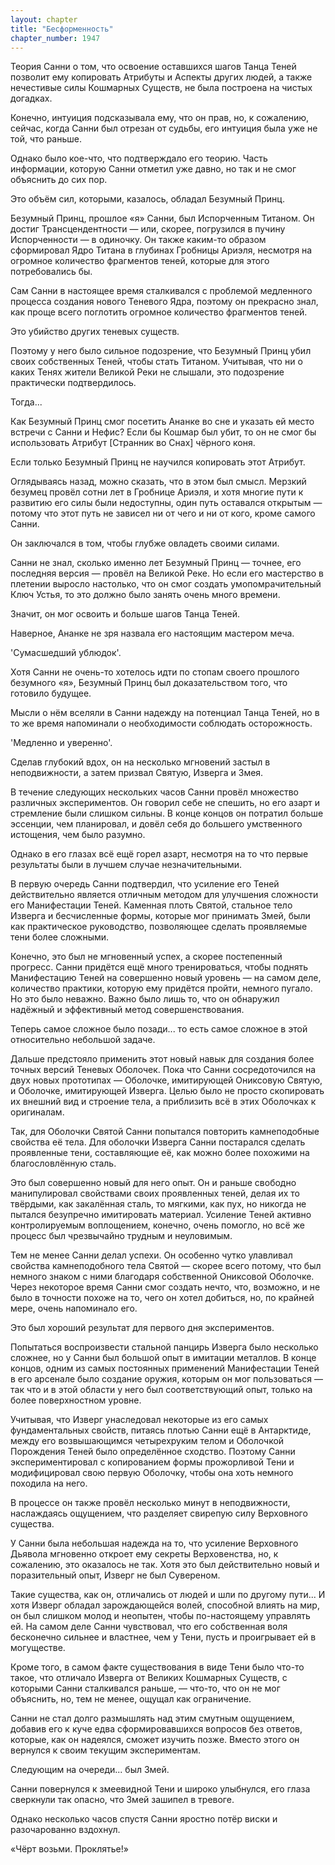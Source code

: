 ```yaml
---
layout: chapter
title: "Бесформенность"
chapter_number: 1947
---
```




Теория Санни о том, что освоение оставшихся шагов Танца Теней позволит ему копировать Атрибуты и Аспекты других людей, а также нечестивые силы Кошмарных Существ, не была построена на чистых догадках.

Конечно, интуиция подсказывала ему, что он прав, но, к сожалению, сейчас, когда Санни был отрезан от судьбы, его интуиция была уже не той, что раньше.

Однако было кое-что, что подтверждало его теорию. Часть информации, которую Санни отметил уже давно, но так и не смог объяснить до сих пор.

Это объём сил, которыми, казалось, обладал Безумный Принц.

Безумный Принц, прошлое «я» Санни, был Испорченным Титаном. Он достиг Трансцендентности — или, скорее, погрузился в пучину Испорченности — в одиночку. Он также каким-то образом сформировал Ядро Титана в глубинах Гробницы Ариэля, несмотря на огромное количество фрагментов теней, которые для этого потребовались бы.

Сам Санни в настоящее время сталкивался с проблемой медленного процесса создания нового Теневого Ядра, поэтому он прекрасно знал, как проще всего поглотить огромное количество фрагментов теней.

Это убийство других теневых существ.

Поэтому у него было сильное подозрение, что Безумный Принц убил своих собственных Теней, чтобы стать Титаном. Учитывая, что ни о каких Тенях жители Великой Реки не слышали, это подозрение практически подтвердилось.

Тогда...

Как Безумный Принц смог посетить Ананке во сне и указать ей место встречи с Санни и Нефис? Если бы Кошмар был убит, то он не смог бы использовать Атрибут [Странник во Снах] чёрного коня.

Если только Безумный Принц не научился копировать этот Атрибут.

Оглядываясь назад, можно сказать, что в этом был смысл. Мерзкий безумец провёл сотни лет в Гробнице Ариэля, и хотя многие пути к развитию его силы были недоступны, один путь оставался открытым — потому что этот путь не зависел ни от чего и ни от кого, кроме самого Санни.

Он заключался в том, чтобы глубже овладеть своими силами.

Санни не знал, сколько именно лет Безумный Принц — точнее, его последняя версия — провёл на Великой Реке. Но если его мастерство в плетении выросло настолько, что он смог создать умопомрачительный Ключ Устья, то это должно было занять очень много времени.

Значит, он мог освоить и больше шагов Танца Теней.

Наверное, Ананке не зря назвала его настоящим мастером меча.

'Сумасшедший ублюдок'.

Хотя Санни не очень-то хотелось идти по стопам своего прошлого безумного «я», Безумный Принц был доказательством того, что готовило будущее.

Мысли о нём вселяли в Санни надежду на потенциал Танца Теней, но в то же время напоминали о необходимости соблюдать осторожность.

'Медленно и уверенно'.

Сделав глубокий вдох, он на несколько мгновений застыл в неподвижности, а затем призвал Святую, Изверга и Змея.

В течение следующих нескольких часов Санни провёл множество различных экспериментов. Он говорил себе не спешить, но его азарт и стремление были слишком сильны. В конце концов он потратил больше эссенции, чем планировал, и довёл себя до большего умственного истощения, чем было разумно.

Однако в его глазах всё ещё горел азарт, несмотря на то что первые результаты были в лучшем случае незначительными.

В первую очередь Санни подтвердил, что усиление его Теней действительно является отличным методом для улучшения сложности его Манифестации Теней. Каменная плоть Святой, стальное тело Изверга и бесчисленные формы, которые мог принимать Змей, были как практическое руководство, позволяющее сделать проявляемые тени более сложными.

Конечно, это был не мгновенный успех, а скорее постепенный прогресс. Санни придётся ещё много тренироваться, чтобы поднять Манифестацию Теней на совершенно новый уровень — на самом деле, количество практики, которую ему придётся пройти, немного пугало. Но это было неважно. Важно было лишь то, что он обнаружил надёжный и эффективный метод совершенствования.

Теперь самое сложное было позади... то есть самое сложное в этой относительно небольшой задаче.

Дальше предстояло применить этот новый навык для создания более точных версий Теневых Оболочек. Пока что Санни сосредоточился на двух новых прототипах — Оболочке, имитирующей Ониксовую Святую, и Оболочке, имитирующей Изверга. Целью было не просто скопировать их внешний вид и строение тела, а приблизить всё в этих Оболочках к оригиналам.

Так, для Оболочки Святой Санни попытался повторить камнеподобные свойства её тела. Для оболочки Изверга Санни постарался сделать проявленные тени, составляющие её, как можно более похожими на благословлённую сталь.

Это был совершенно новый для него опыт. Он и раньше свободно манипулировал свойствами своих проявленных теней, делая их то твёрдыми, как закалённая сталь, то мягкими, как пух, но никогда не пытался безупречно имитировать материал. Усиление Теней активно контролируемым воплощением, конечно, очень помогло, но всё же процесс был чрезвычайно трудным и неуловимым.

Тем не менее Санни делал успехи. Он особенно чутко улавливал свойства камнеподобного тела Святой — скорее всего потому, что был немного знаком с ними благодаря собственной Ониксовой Оболочке. Через некоторое время Санни смог создать нечто, что, возможно, и не было в точности похоже на то, чего он хотел добиться, но, по крайней мере, очень напоминало его.

Это был хороший результат для первого дня экспериментов.

Попытаться воспроизвести стальной панцирь Изверга было несколько сложнее, но у Санни был большой опыт в имитации металлов. В конце концов, одним из самых постоянных применений Манифестации Теней в его арсенале было создание оружия, которым он мог пользоваться — так что и в этой области у него был соответствующий опыт, только на более поверхностном уровне.

Учитывая, что Изверг унаследовал некоторые из его самых фундаментальных свойств, питаясь плотью Санни ещё в Антарктиде, между его возвышающимся четырехруким телом и Оболочкой Порождения Теней было определённое сходство. Поэтому Санни экспериментировал с копированием формы прожорливой Тени и модифицировал свою первую Оболочку, чтобы она хоть немного походила на него.

В процессе он также провёл несколько минут в неподвижности, наслаждаясь ощущением, что разделяет свирепую силу Верховного существа.

У Санни была небольшая надежда на то, что усиление Верховного Дьявола мгновенно откроет ему секреты Верховенства, но, к сожалению, это оказалось не так. Хотя это был действительно новый и поразительный опыт, Изверг не был Сувереном.

Такие существа, как он, отличались от людей и шли по другому пути... И хотя Изверг обладал зарождающейся волей, способной влиять на мир, он был слишком молод и неопытен, чтобы по-настоящему управлять ей. На самом деле Санни чувствовал, что его собственная воля бесконечно сильнее и властнее, чем у Тени, пусть и проигрывает ей в могуществе.

Кроме того, в самом факте существования в виде Тени было что-то такое, что отличало Изверга от Великих Кошмарных Существ, с которыми Санни сталкивался раньше, — что-то, что он не мог объяснить, но, тем не менее, ощущал как ограничение.

Санни не стал долго размышлять над этим смутным ощущением, добавив его к куче едва сформировавшихся вопросов без ответов, которые, как он надеялся, сможет изучить позже. Вместо этого он вернулся к своим текущим экспериментам.

Следующим на очереди... был Змей.

Санни повернулся к змеевидной Тени и широко улыбнулся, его глаза сверкнули так опасно, что Змей зашипел в тревоге.

Однако несколько часов спустя Санни яростно потёр виски и разочарованно вздохнул.

«Чёрт возьми. Проклятье!»


